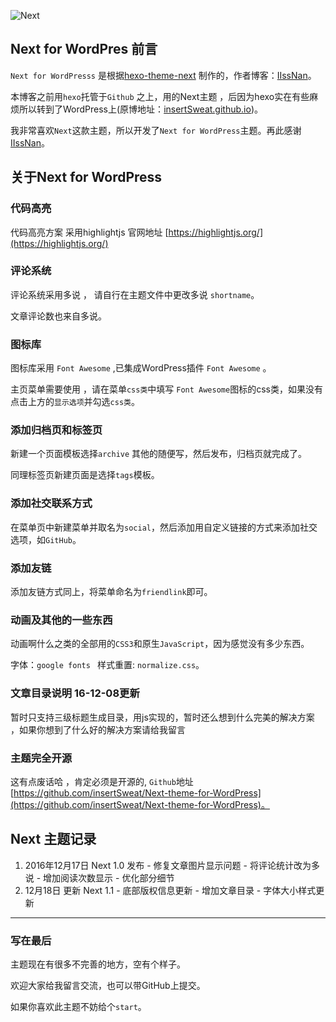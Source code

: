  ![Next](http://www.cquccc.top/wp-content/uploads/2016/12/Next.png)
## Next for WordPres 前言 
`Next for WordPresss` 是根据[hexo-theme-next](https://github.com/iissnan/hexo-theme-next) 制作的，作者博客：[IIssNan](http://notes.iissnan.com/)。

本博客之前用`hexo`托管于`Github` 之上，用的Next主题 ，后因为hexo实在有些麻烦所以转到了WordPress上(原博地址：[insertSweat.github.io](http://insertSweat.github.io))。

我非常喜欢`Next`这款主题，所以开发了`Next for WordPress`主题。再此感谢[IIssNan](http://notes.iissnan.com/)。
<!--more-->
## 关于Next for WordPress 
### 代码高亮
代码高亮方案 采用highlightjs 官网地址 [https://highlightjs.org/](https://highlightjs.org/)
### 评论系统
评论系统采用多说 ， 请自行在主题文件中更改多说 `shortname`。

文章评论数也来自多说。
### 图标库
图标库采用 `Font Awesome`  ,已集成WordPress插件 `Font Awesome` 。

主页菜单需要使用 ，请在菜单`css类`中填写 `Font Awesome`图标的css类，如果没有点击上方的`显示选项`并勾选`css类`。
### 添加归档页和标签页
新建一个页面模板选择`archive` 其他的随便写，然后发布，归档页就完成了。

同理标签页新建页面是选择`tags`模板。
### 添加社交联系方式
在菜单页中新建菜单并取名为`social`，然后添加用自定义链接的方式来添加社交选项，如`GitHub`。
### 添加友链
添加友链方式同上，将菜单命名为`friendlink`即可。
### 动画及其他的一些东西
动画啊什么之类的全部用的`CSS3`和原生`JavaScript`，因为感觉没有多少东西。

字体：`google fonts `  样式重置: `normalize.css`。
### 文章目录说明 16-12-08更新
暂时只支持三级标题生成目录，用js实现的，暂时还么想到什么完美的解决方案 ，如果你想到了什么好的解决方案请给我留言
### 主题完全开源
这有点废话哈 ，肯定必须是开源的, `Github`地址[https://github.com/insertSweat/Next-theme-for-WordPress](https://github.com/insertSweat/Next-theme-for-WordPress)。
## Next 主题记录
1. 2016年12月17日  Next 1.0 发布
		 - 修复文章图片显示问题
		 - 将评论统计改为多说
		 - 增加阅读次数显示
		 - 优化部分细节
2. 12月18日  更新  Next 1.1
		- 底部版权信息更新
		- 增加文章目录
		- 字体大小样式更新
----
### 写在最后
主题现在有很多不完善的地方，空有个样子。

欢迎大家给我留言交流，也可以带GitHub上提交。

如果你喜欢此主题不妨给个`start`。 